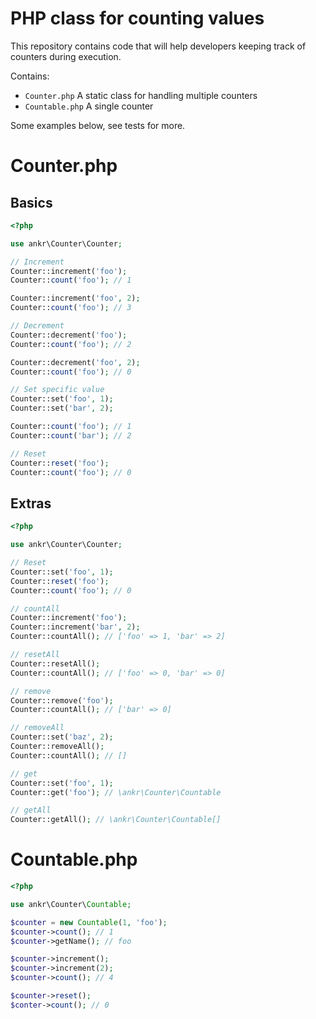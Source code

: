 # PHP class for counting values

This repository contains code that will help developers keeping track of counters during execution.

Contains:
 - `Counter.php` A static class for handling multiple counters
 - `Countable.php` A single counter

Some examples below, see tests for more.

# Counter.php

## Basics
```php
<?php

use ankr\Counter\Counter;

// Increment
Counter::increment('foo');
Counter::count('foo'); // 1

Counter::increment('foo', 2);
Counter::count('foo'); // 3

// Decrement
Counter::decrement('foo');
Counter::count('foo'); // 2

Counter::decrement('foo', 2);
Counter::count('foo'); // 0

// Set specific value
Counter::set('foo', 1);
Counter::set('bar', 2);

Counter::count('foo'); // 1
Counter::count('bar'); // 2

// Reset
Counter::reset('foo');
Counter::count('foo'); // 0

```

## Extras
```php
<?php

use ankr\Counter\Counter;

// Reset
Counter::set('foo', 1);
Counter::reset('foo');
Counter::count('foo'); // 0

// countAll
Counter::increment('foo');
Counter::increment('bar', 2);
Counter::countAll(); // ['foo' => 1, 'bar' => 2]

// resetAll
Counter::resetAll();
Counter::countAll(); // ['foo' => 0, 'bar' => 0]

// remove
Counter::remove('foo');
Counter::countAll(); // ['bar' => 0]

// removeAll
Counter::set('baz', 2);
Counter::removeAll();
Counter::countAll(); // []

// get
Counter::set('foo', 1);
Counter::get('foo'); // \ankr\Counter\Countable

// getAll
Counter::getAll(); // \ankr\Counter\Countable[]

```

# Countable.php
```php
<?php

use ankr\Counter\Countable;

$counter = new Countable(1, 'foo');
$counter->count(); // 1
$counter->getName(); // foo

$counter->increment();
$counter->increment(2);
$counter->count(); // 4

$counter->reset();
$conter->count(); // 0

```

